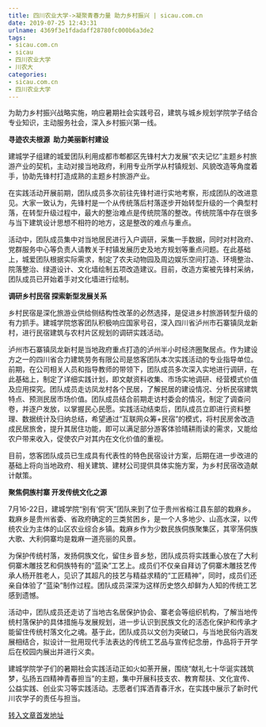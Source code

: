```yaml
---
title: 四川农业大学->凝聚青春力量 助力乡村振兴 | sicau.com.cn
date: 2019-07-25 12:43:31
urlname: 4369f3e1fdadaff28780fc000b6a3de2
tags: 
- sicau.com.cn
- sicau
- 四川农业大学
- 川农大
categories:
- sicau.com.cn
- 四川农业大学
---
```



为助力乡村振兴战略实施，响应暑期社会实践号召，建筑与城乡规划学院学子结合专业知识，主动服务社会，深入乡村振兴第一线。

**寻迹农夫根源  助力美丽新村建设**

建城学子组建的城爱团队利用成都市郫都区先锋村大力发展“农夫记忆”主题乡村旅游产业的契机，主动对接当地政府，利用专业所学从村镇规划、风貌改造等角度着手，协助先锋村打造成熟的主题乡村旅游产业。

在实践活动开展前期，团队成员多次前往先锋村进行实地考察，形成团队的改进意见。大家一致认为，先锋村是一个从传统落后村落逐步开始转型升级的一个典型村落，在转型升级过程中，最大的整治难点是传统院落的整改。传统院落中存在很多与当下建筑设计思想不相符的地方，这是整改的难点与重点。

活动中，团队成员集中对当地居民进行入户调研，采集一手数据，同时对村政府、党群服务中心等负责人请教关于村镇发展历史及地方规划等重点问题。在此基础上，城爱团队根据实际需求，制定了农夫动物园及周边娱乐空间打造、环境整治、院落整治、绿道设计、文化墙绘制五项改造建议。目前，改造方案被先锋村采纳，团队成员已开始着手对文化墙进行绘制。

**调研乡村民宿 探索新型发展关系**

乡村民宿是深化旅游业供给侧结构性改革的必然选择，是促进乡村旅游转型升级的有力抓手。建城学院悠客团队积极响应国家号召，深入四川省泸州市石寨镇凤龙新村，进行民宿建筑与农村片区规划的调研实践活动。

泸州市石寨镇凤龙新村是当地政府重点打造的泸州半小时经济圈聚居点。作为建设方之一的四川省合力建筑劳务有限公司是悠客团队本次实践活动的专业指导单位。前期，在公司相关人员和指导教师的带领下，团队成员多次深入实地进行调研，在此基础上，制定了详细实践计划，即文献资料收集、市场实地调研、经营模式价值及应用探究。团队成员走访凤龙村各个民居，了解民居的建设情况、分析民宿建筑特点、预测民居市场价值。团队成员结合前期走访村委会的情况，制定了调查问卷，并逐户发放，以掌握民心民愿。实践活动结束后，团队成员立即进行资料整理、数据统计及归纳总结，希望通过“互联网众筹+民宿”的模式，将村民房舍改造成民居旅舍，提升其居住功能，即可以满足部分游客体验晴耕雨读的需求，又能给农户带来收入，促使农户对其内在文化价值的重视。

目前，悠客团队成员已生成具有代表性的特色民宿设计方案，后期在进一步改进的基础上将向当地政府、相关建筑、建材公司提供具体实施方案，为乡村民宿改造献计献策。

**聚焦侗族村寨 开发传统文化之源**

7月16-22日，建城学院“别有‘侗’天”团队来到了位于贵州省榕江县东部的栽麻乡。栽麻乡是贵州省委、省政府确定的三类贫困乡，是一个人多地少、山高水深，以传统农业为主体的山区农业综合乡镇。栽麻乡作为少数民族侗族聚集区，其宰荡侗族大歌、大利侗寨均是栽麻一道亮丽的风景。

为保护传统村落，发扬侗族文化，留住乡音乡愁，团队成员将实践重心放在了大利侗寨木雕技艺和侗族特有的“蓝染”工艺上。成员们不仅亲自拜访了侗寨木雕技艺传承人杨开胜老人，见识了其超凡的技艺与精益求精的“工匠精神”，同时，成员们还亲自体验了“蓝染”制作过程。团队成员深深为这样历史悠久却鲜为人知的传统工艺感到遗憾。

活动中，团队成员还走访了当地古名居保护协会、寨老会等组织机构，了解当地传统村落保护的具体措施与发展规划，进一步认识到民族文化的活态化保护和传承才能留住传统村落文化之魂。基于此，团队成员以文创为突破口，与当地民俗内涵发展相结合，拟设计一批用现代手法表达的传统工艺品与宣传纪念册，作品将于开学后在校园内展出并进行义卖。

建城学院学子们的暑期社会实践活动正如火如荼开展，围绕“献礼七十华诞实践筑梦，弘扬五四精神青春担当”的主题，集中开展科技支农、教育帮扶、文化宣传、公益实践、创业实习等实践活动。志愿者们挥洒青春汗水，在实践中展示了新时代川农学子的责任与担当。





[转入文章首发地址](https://news.sicau.edu.cn/info/1078/52670.htm)